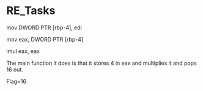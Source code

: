 # RE_Tasks 

mov DWORD PTR [rbp-4], edi

mov eax, DWORD PTR [rbp-4]

imul eax, eax

The main function it does is that it stores 4 in eax and multiplies it and pops 16 out.

Flag=16

